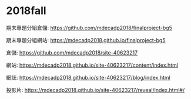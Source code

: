 # 2018fall

期末專題分組倉儲: https://github.com/mdecadp2018/finalproject-bg5

期末專題分組網站: https://mdecadp2018.github.io/finalproject-bg5

倉儲: https://github.com/mdecadp2018/site-40623217

網站: https://mdecadp2018.github.io/site-40623217/content/index.html

網誌: https://mdecadp2018.github.io/site-40623217/blog/index.html

投影片: https://mdecadp2018.github.io/site-40623217/reveal/index.html#/
